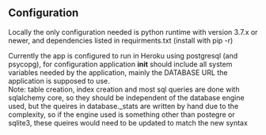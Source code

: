 ﻿## Configuration
  
Locally the only configuration needed is python runtime with version 3.7.x or newer, and dependencies listed in requirments.txt (install with pip -r)
  
Currently the app is configured to run in Heroku using postgresql (and psycopg), for configuration application __init__ should include all system variables needed by the application, mainly the DATABASE URL the application is supposed to use.  
Note: table creation, index creation and most sql queries are done with sqlalchemy core, so they should be independent of the database engine used, but the queires in database._stats are written by hand due to the complexity, so if the engine used is something other than postegre or sqlite3, these queires would need to be updated to match the new syntax
